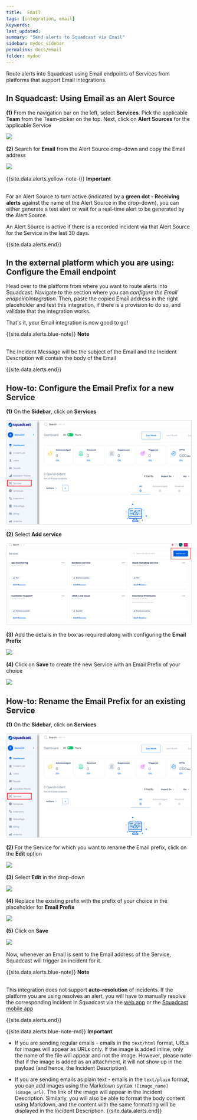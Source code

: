 ```yaml
---
title:  Email
tags: [integration, email]
keywords: 
last_updated: 
summary: "Send alerts to Squadcast via Email"
sidebar: mydoc_sidebar
permalink: docs/email
folder: mydoc
---
```


Route alerts into Squadcast using Email endpoints of Services from platforms that support Email integrations.

## In Squadcast: Using Email as an Alert Source

**(1)** From the navigation bar on the left, select **Services**. Pick the applicable **Team** from the Team-picker on the top. Next, click on **Alert Sources** for the applicable Service

![](../../.gitbook/assets/alert\_source\_1.png)

**(2)** Search for **Email** from the Alert Source drop-down and copy the Email address

![](../../.gitbook/assets/email\_1.png)

{{site.data.alerts.yellow-note-i}}
<b>Important</b><br/><br/>
<p>For an Alert Source to turn active (indicated by a <b>green dot - Receiving alerts</b> against the name of the Alert Source in the drop-down), you can either generate a test alert or wait for a real-time alert to be generated by the Alert Source.</p>
<p>An Alert Source is active if there is a recorded incident via that Alert Source for the Service in the last 30 days.</p>
{{site.data.alerts.end}}

## In the external platform which you are using: Configure the Email endpoint

Head over to the platform from where you want to route alerts into Squadcast. Navigate to the section where you can *configure the Email endpoint/integration*. Then, paste the copied Email address in the right placeholder and test this integration, if there is a provision to do so, and validate that the integration works. 

That's it, your Email integration is now good to go!

{{site.data.alerts.blue-note}}
<b>Note</b>
<br/><br/><p>The Incident Message will be the subject of the Email and the Incident Description will contain the body of the Email</p>
{{site.data.alerts.end}}

## How-to: Configure the Email Prefix for a new Service

**(1)** On the **Sidebar**, click on **Services** 

![](../../.gitbook/assets/integration_1-1.png)

**(2)** Select **Add service** 

![](../../.gitbook/assets/integration_1-2.png)

**(3)** Add the details in the box as required along with configuring the **Email Prefix**

![](../../.gitbook/assets/email\_2.png)

**(4)** Click on **Save** to create the new Service with an Email Prefix of your choice

![](../../.gitbook/assets/email\_3.png)

## How-to: Rename the Email Prefix for an existing Service

**(1)** On the **Sidebar**, click on **Services** 

![](../../.gitbook/assets/integration_1-1.png)

**(2)** For the Service for which you want to rename the Email prefix, click on the **Edit** option

![](../../.gitbook/assets/email\_4.png)

**(3)** Select **Edit** in the drop-down

![](../../.gitbook/assets/email\_5.png)

**(4)** Replace the existing prefix with the prefix of your choice in the placeholder for **Email Prefix**

![](../../.gitbook/assets/email\_6.png)

**(5)** Click on **Save**

![](../../.gitbook/assets/email\_7.png)

Now, whenever an Email is sent to the Email address of the Service, Squadcast will trigger an incident for it.

{{site.data.alerts.blue-note}}
<b>Note</b>
<br/><br/><p>This integration does not support <b>auto-resolution</b> of incidents. If the platform you are using resolves an alert, you will have to manually resolve the corresponding incident in Squadcast via the <a href="https://www.app.squadcast.com">web app</a> or the <a href="using-the-mobile-app">Squadcast mobile app</a></p>
{{site.data.alerts.end}}

{{site.data.alerts.blue-note-md}}
**Important**

- If you are sending regular emails - emails in the `text/html` format, URLs for images will appear as URLs only. If the image is added inline, only the name of the file will appear and not the image. However, please note that if the image is added as an attachment, it will not show up in the payload (and hence, the Incident Description).

- If you are sending emails as plain text - emails in the `text/plain` format, you can add images using the Markdown syntax `![image_name](image_url)`. The link of the image will appear in the Incident Description. Similarly, you will also be able to format the body content using Markdown, and the content with the same formatting will be displayed in the Incident Description.
{{site.data.alerts.end}}